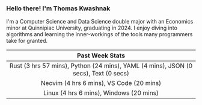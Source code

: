 
### Hello there! I'm Thomas Kwashnak

I'm a Computer Science and Data Science double major with an Economics
minor at Quinnipiac University, graduating in 2024.
I enjoy diving into algorithms and learning the inner-workings of the tools
many programmers take for granted.

| Past Week Stats |
| :---: |
| Rust (3 hrs 57 mins), Python (24 mins), YAML (4 mins), JSON (0 secs), Text (0 secs) |
| Neovim (4 hrs 6 mins), VS Code (20 mins) |
| Linux (4 hrs 6 mins), Windows (20 mins) |

